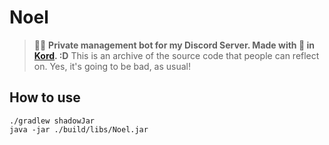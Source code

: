 # Noel
> 🐾✨ **Private management bot for my Discord Server. Made with 💜 in [Kord](https://github.com/kordlib/kord). :D**
This is an archive of the source code that people can reflect on. Yes, it's going to be bad, as usual!

## How to use
```shell
./gradlew shadowJar
java -jar ./build/libs/Noel.jar
```

